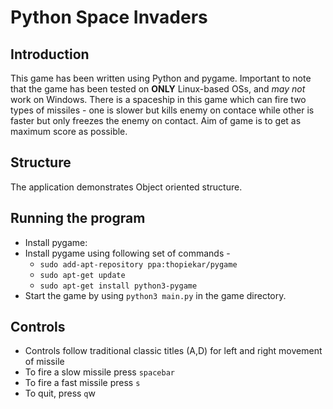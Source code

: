 # Python Space Invaders

## Introduction

This game has been written using Python and pygame. Important to note that the game has been tested on **ONLY** Linux-based OSs, and _may not_ work on Windows.
There is a spaceship in this game which can fire two types of missiles - one is slower but kills enemy on contace while other is faster but only freezes the enemy on contact.
Aim of game is to get as maximum score as possible.

## Structure

The application demonstrates Object oriented structure.

## Running the program

- Install pygame:
- Install pygame using following set of commands - 
  - `sudo add-apt-repository ppa:thopiekar/pygame`
  - `sudo apt-get update`
  - `sudo apt-get install python3-pygame`
- Start the game by using `python3 main.py` in the game directory.

## Controls

- Controls follow traditional classic titles (A,D) for left and right movement of missile
- To fire a slow missile press `spacebar`
- To fire a fast missile press `s`
- To quit, press `q`w

